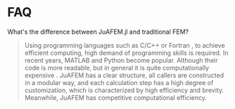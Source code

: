 # FAQ

What's the difference between JuAFEM.jl and traditional FEM?

> Using programming languages such as C/C++ or Fortran , to achieve efficient computing, high demand of programming skills is required. In recent years, MATLAB and Python become popular. Although their code is more readable, but in general it is quite computationally
expensive .
JuAFEM has a clear structure, all callers are constructed in a modular way, and each calculation step has a high degree of
customization, which is characterized by high efficiency and brevity. Meanwhile, JuAFEM has competitive computational
efficiency.